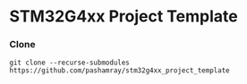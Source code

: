 # STM32G4xx Project Template

### Clone

```
git clone --recurse-submodules https://github.com/pashamray/stm32g4xx_project_template
```

